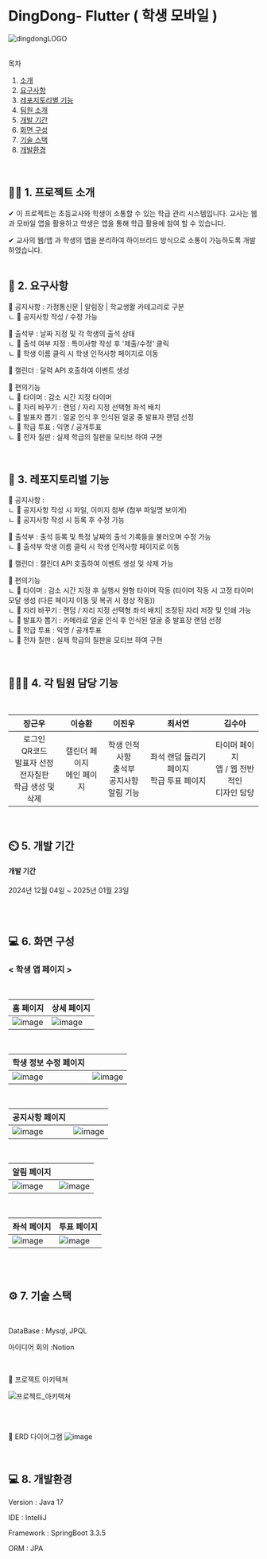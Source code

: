 <br/>

# DingDong- Flutter ( 학생 모바일 )
![dingdongLOGO](https://github.com/user-attachments/assets/748232a0-c3c7-4399-acf9-4e172bc744fa)

<br/>
<summary>목차</summary>

1. [ 소개](#intro)
2. [요구사항](#reqirements)
3. [레포지토리별 기능](#function)
4. [팀원 소개](#members)
5. [개발 기간](#createDate)
6. [화면 구성](#screen)
7. [기술 스택](#stack)
8. [개발환경](#environment)
<br/>

## 👨‍🏫 1. <span id="intro"> 프로젝트 소개  </span>

✔ 이 프로젝트는 초등교사와 학생이 소통할 수 있는 학급 관리 시스템입니다. 
  교사는 웹과 모바일 앱을 활용하고 학생은 앱을 통해 학급 활용에 참여 할 수 있습니다.
  <br/>
  
✔ 교사의 웹/앱 과 학생의 앱을 분리하여 하이브리드 방식으로 소통이 가능하도록 개발하였습니다. 
<br/>
<br/>

##  📌 2. <span id="reqirements">요구사항</span>

📁 공지사항 : 가정통신문 | 알림장 | 학교생활 카테고리로 구분
<br/><tap/> ㄴ 📁 공지사항 작성 / 수정 가능

📁 출석부 : 날짜 지정 및 각 학생의 출석 상태
<br/><tap/> ㄴ 📁 출석 여부 지정 : 특이사항 작성 후 '제출/수정' 클릭
<br/><tap/> ㄴ 📁 학생 이름 클릭 시 학생 인적사항 페이지로 이동

📁 캘린더 : 달력 API 호출하여 이벤트 생성

📁 편의기능
<br/><tap/> ㄴ 📁 타이머 : 감소 시간 지정 타이머
<br/><tap/> ㄴ 📁 자리 바꾸기 : 랜덤 / 자리 지정 선택형 좌석 배치
<br/><tap/> ㄴ 📁 발표자 뽑기 : 얼굴 인식 후 인식된 얼굴 중 발표자 랜덤 선정
<br/><tap/> ㄴ 📁 학급 투표 : 익명 / 공개투표
<br/><tap/> ㄴ 📁 전자 칠판 : 실제 학급의 칠판을 모티브 하여 구현

<br/>

## 📌 3.  <span id="function">레포지토리별 기능</span>

📁 공지사항 : 
<br/><tap/> ㄴ 📁 공지사항 작성 시 파일, 이미지 첨부 (첨부 파일명 보이게)
<br/><tap/> ㄴ 📁 공지사항 작성 시 등록 후 수정 가능

📁 출석부 : 출석 등록 및 특정 날짜의 출석 기록들을 불러오며 수정 가능
<br/><tap/> ㄴ 📁 출석부 학생 이름 클릭 시 학생 인적사항 페이지로 이동

📁 캘린더 : 캘린더 API 호출하여 이벤트 생성 및 삭제 가능

📁 편의기능
<br/><tap/> ㄴ 📁 타이머 : 감소 시간 지정 후 실행시 원형 타이머 작동 (타이머 작동 시 고정 타이머 모달 생성 (다른 페이지 이동 및 복귀 시 정상 작동))
<br/><tap/> ㄴ 📁 자리 바꾸기 : 랜덤 / 자리 지정 선택형 좌석 배치| 조정된 자리 저장 및 인쇄 가능
<br/><tap/> ㄴ 📁 발표자 뽑기 : 카메라로 얼굴 인식 후 인식된 얼굴 중 발표장 랜덤 선정
<br/><tap/> ㄴ 📁 학급 투표 : 익명 / 공개투표
<br/><tap/> ㄴ 📁 전자 칠판 : 실제 학급의 칠판을 모티브 하여 구현

<br/>

## 🧑‍🤝‍🧑 4. <span id="members">각 팀원 담당 기능</span>

<br/>

| **장근우** | **이승환** | **이진우** | **최서연** | **김수아** |
| :-------: | :-------: | :-------: | :-------: | :-------: |
| 로그인 <br/>QR코드 <br/>발표자 선정 <br/>전자칠판 <br/>학급 생성 및 삭제 | 캘린더 페이지 <br/>메인 페이지 | 학생 인적사항 <br/>출석부 <br/>공지사항 <br/>알림 기능 | 좌석 랜덤 돌리기 페이지 <br/>학급 투표 페이지 | 타이머 페이지 <br/>앱 / 웹 전반적인 <br/>디자인 담당 |

<br/>

##  ⏲️ 5. <span id="createDate">개발 기간</span>

#### 개발 기간
2024년 12월 04일 ~ 2025년 01월 23일

<br/>
<br/>

## 💻  6. <span id="screen"> 화면 구성 </span>
### < 학생 앱 페이지 > 

<br/>

| 홈 페이지 | 상세 페이지 |
|---------|---------|
|![image](https://github.com/user-attachments/assets/2e20b2ef-ecbe-43f6-b075-5bd8bae4effc)|![image](https://github.com/user-attachments/assets/65886634-a4c3-42b7-bfc7-3389a227f306)



<br/>

| 학생 정보 수정 페이지|  |
|---------|---------|
|![image](https://github.com/user-attachments/assets/e0a2c86b-2439-42a1-a534-8490a81f5d72)|![image](https://github.com/user-attachments/assets/6339e2da-1973-49c1-af35-21c2983c34c6)


<br/>

| 공지사항 페이지 |  |
|---------|---------|
|![image](https://github.com/user-attachments/assets/1956e1a4-019f-47a9-8aeb-e90b821c4c17)|![image](https://github.com/user-attachments/assets/a196fb9a-1040-43cc-b827-072786862fb7)


<br/>

| 알림 페이지 | |
|---------|---------|
|![image](https://github.com/user-attachments/assets/7a7cb758-d4da-402e-b57b-d893baabecbb)|![image](https://github.com/user-attachments/assets/dbf393fb-e882-4ff1-bc70-a9bcefcf9349)


<br/>

|좌석 페이지 | 투표 페이지 |
|---------|---------|
|![image](https://github.com/user-attachments/assets/422de55a-e997-4272-a6f0-802c2a5656b4)|![image](https://github.com/user-attachments/assets/e51d7870-03de-4016-95fe-9f27844c9365)

<br/>
<br/>

## ⚙️  7. <span id ="stack"> 기술 스택 </span>

<br/>

DataBase : Mysql, JPQL

아이디어 회의 :Notion

<br/>

📝 프로젝트 아키텍쳐

![프로젝트_아키텍쳐](https://github.com/user-attachments/assets/92303c61-b663-4af7-9d85-893fd50ad785)
##

<br/>

📝 ERD 다이어그램
![image](https://github.com/user-attachments/assets/8bcc6a8a-c48c-4bb4-a95d-85d849f10551)

<br/>


## 💻 8. <span id = "environment" > 개발환경 <span/>


Version : Java 17

IDE : IntelliJ

Framework : SpringBoot 3.3.5

ORM : JPA

<br/>
<br/>
<br/>
